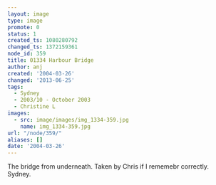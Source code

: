 ```yaml
---
layout: image
type: image
promote: 0
status: 1
created_ts: 1080280792
changed_ts: 1372159361
node_id: 359
title: 01334 Harbour Bridge
author: anj
created: '2004-03-26'
changed: '2013-06-25'
tags:
  - Sydney
  - 2003/10 - October 2003
  - Christine L
images:
  - src: image/images/img_1334-359.jpg
    name: img_1334-359.jpg
url: "/node/359/"
aliases: []
date: '2004-03-26'
---
```

The bridge from underneath.  Taken by Chris if I rememebr correctly.  Sydney.
